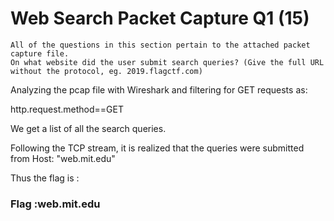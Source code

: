 <h1>Web Search Packet Capture Q1 (15)</h1>


```
All of the questions in this section pertain to the attached packet capture file.
On what website did the user submit search queries? (Give the full URL without the protocol, eg. 2019.flagctf.com)
```



Analyzing the pcap file with Wireshark and filtering for GET requests as:
  <p>http.request.method==GET</p>
We get a list of all the search queries. 

Following the TCP stream, it is realized that the queries were submitted from Host: "web.mit.edu"

Thus the flag is :
<p><h3> Flag :web.mit.edu</h3></p>
